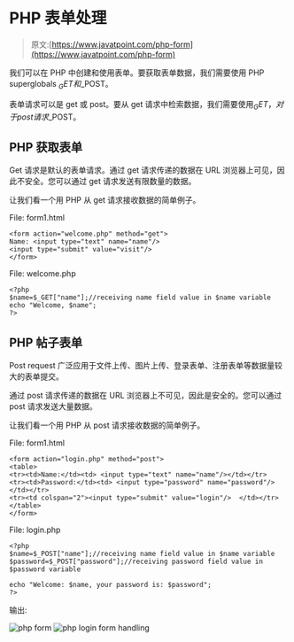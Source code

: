 # PHP 表单处理

> 原文:[https://www.javatpoint.com/php-form](https://www.javatpoint.com/php-form)

我们可以在 PHP 中创建和使用表单。要获取表单数据，我们需要使用 PHP superglobals $_GET 和$_POST。

表单请求可以是 get 或 post。要从 get 请求中检索数据，我们需要使用$_GET，对于 post 请求$_POST。

## PHP 获取表单

Get 请求是默认的表单请求。通过 get 请求传递的数据在 URL 浏览器上可见，因此不安全。您可以通过 get 请求发送有限数量的数据。

让我们看一个用 PHP 从 get 请求接收数据的简单例子。

File: form1.html

```
<form action="welcome.php" method="get">
Name: <input type="text" name="name"/>
<input type="submit" value="visit"/>
</form>

```

File: welcome.php

```
<?php
$name=$_GET["name"];//receiving name field value in $name variable
echo "Welcome, $name";
?>

```

## PHP 帖子表单

Post request 广泛应用于文件上传、图片上传、登录表单、注册表单等数据量较大的表单提交。

通过 post 请求传递的数据在 URL 浏览器上不可见，因此是安全的。您可以通过 post 请求发送大量数据。

让我们看一个用 PHP 从 post 请求接收数据的简单例子。

File: form1.html

```
<form action="login.php" method="post"> 
<table> 
<tr><td>Name:</td><td> <input type="text" name="name"/></td></tr>
<tr><td>Password:</td><td> <input type="password" name="password"/></td></tr> 
<tr><td colspan="2"><input type="submit" value="login"/>  </td></tr>
</table>
</form> 

```

File: login.php

```
<?php
$name=$_POST["name"];//receiving name field value in $name variable
$password=$_POST["password"];//receiving password field value in $password variable

echo "Welcome: $name, your password is: $password";
?>

```

输出:

![php form](../Images/d93444d070a373a031b0d2e6eafb59d1.png) ![php login form handling](../Images/7867a52515970db64930c605e2dc7c3c.png)